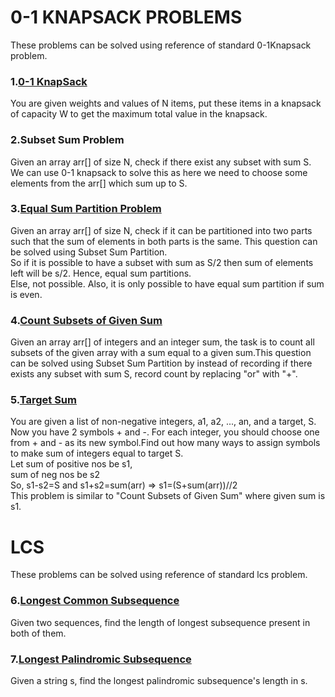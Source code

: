 # 0-1 KNAPSACK PROBLEMS #
These problems can be solved using reference of standard 0-1Knapsack problem.<br> 
### 1.[0-1 KnapSack](https://practice.geeksforgeeks.org/problems/0-1-knapsack-problem0945/1)<br> ###
You are given weights and values of N items, put these items in a knapsack of capacity W to get the maximum total value in the knapsack.<br>
### 2.Subset Sum Problem <br> ###
Given an array arr[] of size N, check if there exist any subset with sum S. We can use 0-1 knapsack to solve this as here we need to choose some elements from the arr[] which sum up to S.
### 3.[Equal Sum Partition Problem](https://practice.geeksforgeeks.org/problems/subset-sum-problem2014/1)<br> ###
Given an array arr[] of size N, check if it can be partitioned into two parts such that the sum of elements in both parts is the same. This question can be solved using Subset Sum Partition. <br>
So if it is possible to have a subset with sum as S/2 then sum of elements left will be s/2. Hence, equal sum partitions. <br>
Else, not possible. Also, it is only possible to have equal sum partition if sum is even.<br>
### 4.[Count Subsets of Given Sum](https://practice.geeksforgeeks.org/problems/perfect-sum-problem5633/1)<br> ###
Given an array arr[] of integers and an integer sum, the task is to count all subsets of the given array with a sum equal to a given sum.This question can be solved using Subset Sum Partition by instead of recording if there exists any subset with sum S, record count by replacing "or" with "+".<br>
### 5.[Target Sum](https://leetcode.com/problems/target-sum/)<br>
You are given a list of non-negative integers, a1, a2, ..., an, and a target, S. Now you have 2 symbols + and -. For each integer, you should choose one from + and - as its new symbol.Find out how many ways to assign symbols to make sum of integers equal to target S.<br>
Let sum of positive nos be s1,<br>
sum of neg nos be s2<br>
So, s1-s2=S and s1+s2=sum(arr)
    => s1=(S+sum(arr))//2<br>
This problem is similar to "Count Subsets of Given Sum" where given sum is s1.  <br>


# LCS #
These problems can be solved using reference of standard lcs problem.<br> 
### 6.[Longest Common Subsequence](https://practice.geeksforgeeks.org/problems/longest-common-subsequence-1587115620/1)<br>
Given two sequences, find the length of longest subsequence present in both of them. <br>
### 7.[Longest Palindromic Subsequence](https://leetcode.com/problems/longest-palindromic-subsequence/)<br>
Given a string s, find the longest palindromic subsequence's length in s.<br>









